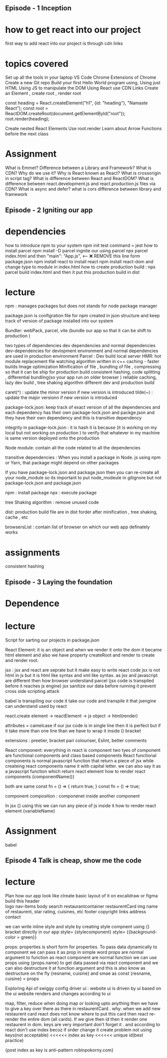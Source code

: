 ## Episode - 1 Inception  
 # how to get react into our project
 first way to add react into our project is through cdn links
 


 # topics covered 
 Set up all the tools in your laptop
 VS Code
 Chrome
 Extensions of Chrome
 Create a new Git repo
 Build your first Hello World program using,
 Using just HTML
 Using JS to manipulate the DOM
 Using React
 use CDN Links
 Create an Element , create root , render root

 const heading = React.createElement("h1", {id: "heading"}, "Namaste React");
const root = ReactDOM.createRoot(document.getElementById("root"));
root.render(heading);

 Create nested React Elements
 Use root.render
 Learn about Arrow Functions before the next class

 # Assignment
 What is Emmet?
 Difference between a Library and Framework?
 What is CDN? Why do we use it?
 Why is React known as React?
 What is crossorigin in script tag?
 What is difference between React and ReactDOM?
 What is difference between react.development.js and react.production.js files via CDN?
 What is async and defer? 
 what is cors
 difference between library and framework   



## Episode - 2 Igniting our app
# dependencies
how to introduce npm to your system 
npm init 
test command = jest
how to install parcel
npm install -D parcel
ingnite our using parcel 
npx parcel index.html and then "main": "App.js",     <-- ❌ REMOVE this line form package.json
npm install react  to install react
npm install react-dom and change type to module in index.html 
how to create production build : npx parcel build index.html and then it put this production build in dist  


# lecture 
npm : manages packages but does not stands for node package manager

package.json is configration file for npm created in json structure 
and keep track of version of package installed into our system 

Bundler: webPack, parcel, vite (bundle our app so that it can be shift to production )

two types of dependencies dev dependencies and normal dependencies 
dev-dependencies for devlopment environment and normal dependencies are used in production environment
Parcel : Dev build 
         local server
         HMR: hot module replacement
         file watching algorithm written in c++
         caching - faster builds
         Image optimization 
         Minification of file , bundling of file , compressing so that it can be ship for production build 
         consistent hashing, code splitting , differential bundling(so your app run on older browser )
         reliable caching, lazy dev build , tree shaking algorithm 
         different dev and production build 


caret(^) : update the minor version if new version is introduced
tilde(~) : update the major versionn if new version is introduced

package-lock.json: keep track of exact version of all the dependencies and each dependency has their own package-lock.json and packge.json and they have their own dependency and this is transitive dependency 

integrity in package-lock.json : it is hash it is because (it is working on my local but not working on production ) to verify that whatever in my machine is same version deployed onto the production 

Node module: contain all the code related to all the dependencies

transitive dependencies : When you install a package in Node. js using npm or Yarn, that package might depend on other packages

If you have package-lock.json and package.json then you can re-create all your node_module so its important to put node_modeule in gitignore but not package-lock.json and package.json

npm : install package 
npx : execute package

tree Shaking algorithm :  remove unused code 

dist: production build file are in dist forder after minification , tree shaking, cache , etc 

browsersList : contain list of browser on which our web app definately works


# assignments
consistent hashing

## Episode - 3 Laying the foundation 
# Dependence


# lecture
Script for sarting our projects in package.json

React Element: it is an object and when we render it onto the dom it became html element and also we have property createRoot and render to create and render root.

jsx : jsx and react are seprate but it make easy to write react code jsx is not html in js but it is html like syntax and xml like syntax. as jsx and javascript are different then how browser understand parcel (jsx code is transpiled before it reaches js engine) 
jsx sanitize our data before running it prevent cross side scripting attack 

babel is transpiling our code it take our code and transpile it that jsengine can understand used by react

react.create element -> reactElement -> js object -> html(render)

attributes = camelcase
if our jsx code is in single line then it is perfect but if it take more than one line than we have to wrap it inside () bracket 

extensions : preetier, bracket pari colouriser, Eslint, better comments 

React component: everything in react is component 
two tyes of component are functional components and class based components
React functional components is normal javascript function that return a piece of jsx while createing react components name it with capital letter. we can also say it as a javascript function which return react element
how to render react components
<componentName/>
{componentName()}
<componentName></componentName>


both are same 
const fn = () => {
  return true;
}
const fn = () => true;

component composition : componenet inside another component

In jsx {} using this we can run any piece of js inside it 
how to render react element {variableName}


# Assignment
babel

## Episode 4 Talk is cheap, show me the code
# lecture
Plan how our app look like clreate basic layout of it on excalidraw or figma 
build this 
header   
  logo 
  nav-items
body
  search
  restaurantcontainer
    restaurentCard
     img
     name of restaurent, star rating, cuisines, etc
footer
  copyright
  links
  address
  contact

we can write inline style and  style by creating style compnent  using {} bracket directly in our app 
style= {stylecomponent}
style= {{background-color = green}} 

props: properties is short form for properties. To pass data dynamically to component we can pass it as prop in simple word props are normal argument to function as react component are normal function 
we can use props using 
{props.name} 
to get data passed via react component
and we can also destructure it at function argument and this is also know as destructure on the fly 
{resname, cuisine}   and smae as 
const {resname, cuisine} = props


Exploring Api of swiggy
config driver ui : website ui is driven by ui based on the ui website renders and changes according to ui   

map, filter, reduce
when doing map or looking upto anything then we have to give a key over there as there in restaurentCard . 
why: when we add new restaurent card react does not know where to put this card then react re-render the entire dom (all cards). If we give then id then it render one restaurent in dom. keys are very important don't forget it . and according to react don't use index becoz if order change it create problem
not using keys(not acceptable) <<<<<< index as key <<<<<< unique id(best practice)

{post index as key is anti-pattern robinpokorny.com}
